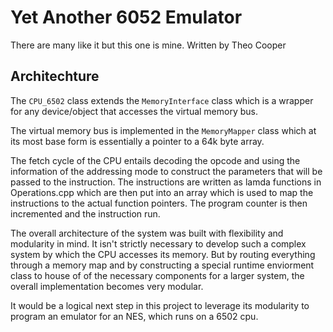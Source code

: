 # Yet Another 6052 Emulator

There are many like it but this one is mine. Written by Theo Cooper

## Architechture

The ```CPU_6502``` class extends the ```MemoryInterface``` class which is a wrapper for any device/object that accesses the virtual memory bus.

The virtual memory bus is implemented in the ```MemoryMapper``` class which at its most base form is essentially a pointer to a 64k byte array.

The fetch cycle of the CPU entails decoding the opcode and using the information of the addressing mode to construct the parameters that will be passed to the instruction. The instructions are written as lamda functions in Operations.cpp which are then put into an array which is used to map the instructions to the actual function pointers. The program counter is then incremented and the instruction run.

The overall architecture of the system was built with flexibility and modularity in mind. It isn't strictly necessary to develop such a complex system by which the CPU accesses its memory. But by routing everything through a memory map and by constructing a special runtime enviorment class to house of of the necessary components for a larger system, the overall implementation becomes very modular.

It would be a logical next step in this project to leverage its modularity to program an emulator for an NES, which runs on a 6502 cpu.